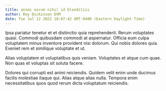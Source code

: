 ```yaml
---
title: animi earum nihil id blanditiis
author: Roy Dickinson DVM
date: Tue Jul 12 2022 18:07:42 GMT-0400 (Eastern Daylight Time)
---
```

Ipsa pariatur tenetur et et distinctio quia reprehenderit. Rerum voluptates quasi. Commodi quibusdam commodi at aspernatur. Officia eum culpa voluptatem minus inventore provident nisi dolorum. Qui nobis dolores quia. Eveniet rem et similique voluptate et ut.

 Alias voluptatem et voluptatibus quis veniam. Voluptates et atque cum quae. Non quas et voluptas sit soluta facere.

 Dolores qui corrupti est animi reiciendis. Quidem velit enim unde ducimus facilis molestiae itaque qui. Alias atque alias nulla. Tempora enim necessitatibus quos quod rerum dicta voluptatum reiciendis.